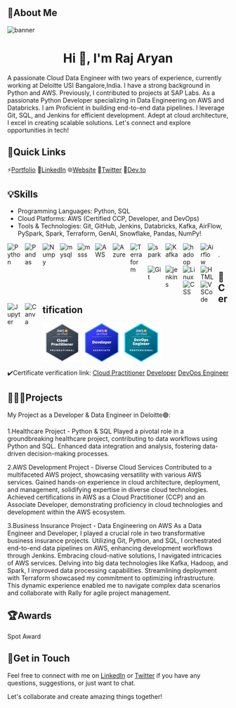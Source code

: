 ## 🤖About Me
![banner](https://64.media.tumblr.com/13d2c753eed929097cc13bbb1d3e482c/67441800327766fc-96/s1920x1080/fe67f6e7feaaf682aa84cd0280cbb4eed24e9dea.gif)

<h1 align="center">Hi 👋, I'm Raj Aryan</h1>
<b2 align="center">A passionate Cloud Data Engineer with two years of experience, currently working at Deloitte USI Bangalore,India. I have a strong background in Python and AWS. Previously, I contributed to projects at SAP Labs. As a passionate Python Developer specializing in Data Engineering on AWS and Databricks. I am Proficient in building end-to-end data pipelines. I leverage Git, SQL, and Jenkins for efficient development. Adept at cloud architecture, I excel in creating scalable solutions. Let's connect and explore opportunities in tech! </b2>

 

## 🚀Quick Links
⚡[Portfolio](https://rajaryan-git.github.io/portfolio/)
🔎[LinkedIn](https://www.linkedin.com/in/rajaryan-profile/)
🌐[Website](https://aryantechsource.blogspot.com/)
💬[Twitter](https://twitter.com/rajaryan_28)
📰[Dev.to](https://dev.to/rajaryan)

## 💡Skills
- Programming Languages: Python, SQL
- Cloud Platforms: AWS (Certified CCP, Developer, and DevOps)
- Tools & Technologies: Git, GitHub, Jenkins, Databricks, Kafka, AirFlow, PySpark, Spark, Terraform, GenAI, Snowflake, Pandas, NumPy!
               
<img align="left" alt="Python" width="30px" style="padding-right:10px;" src="https://cdn.jsdelivr.net/gh/devicons/devicon@latest/icons/python/python-original.svg" />
<img align="left" alt="Pandas" width="30px" style="padding-right:10px;" src="https://cdn.jsdelivr.net/gh/devicons/devicon@latest/icons/pandas/pandas-original.svg" />
<img align="left" alt="Numpy" width="30px" style="padding-right:10px;" src="https://cdn.jsdelivr.net/gh/devicons/devicon@latest/icons/numpy/numpy-original.svg" />
<img align="left" alt="mysql" width="30px" style="padding-right:10px;" src="https://cdn.jsdelivr.net/gh/devicons/devicon@latest/icons/mysql/mysql-original-wordmark.svg" />
<img align="left" alt="msss" width="30px" style="padding-right:10px;" src="https://cdn.jsdelivr.net/gh/devicons/devicon@latest/icons/microsoftsqlserver/microsoftsqlserver-plain.svg" />
<img align="left" alt="AWS" width="30px" style="padding-right:10px;" src="https://cdn.jsdelivr.net/gh/devicons/devicon@latest/icons/amazonwebservices/amazonwebservices-original-wordmark.svg" />
<img align="left" alt="Azure" width="30px" style="padding-right:10px;" src="https://cdn.jsdelivr.net/gh/devicons/devicon@latest/icons/azure/azure-original.svg" />
<img align="left" alt="Terraform" width="30px" style="padding-right:10px;" src="https://cdn.jsdelivr.net/gh/devicons/devicon@latest/icons/terraform/terraform-original-wordmark.svg" />
<img align="left" alt="spark" width="30px" style="padding-right:10px;" src="https://cdn.jsdelivr.net/gh/devicons/devicon@latest/icons/apachespark/apachespark-original-wordmark.svg" />  
<img align="left" alt="Kafka" width="30px" style="padding-right:10px;" src="https://cdn.jsdelivr.net/gh/devicons/devicon@latest/icons/apachekafka/apachekafka-original-wordmark.svg" />
<img align="left" alt="hadoop" width="30px" style="padding-right:10px;" src="https://cdn.jsdelivr.net/gh/devicons/devicon@latest/icons/hadoop/hadoop-original.svg" />
<img align="left" alt="Airflow" width="30px" style="padding-right:10px;" src="https://cdn.jsdelivr.net/gh/devicons/devicon@latest/icons/apacheairflow/apacheairflow-original.svg" />
<img align="left" alt="Git" width="30px" style="padding-right:10px;" src="https://cdn.jsdelivr.net/gh/devicons/devicon/icons/git/git-original.svg" />
<img align="left" alt="jenkins" width="30px" style="padding-right:10px;" src="https://cdn.jsdelivr.net/gh/devicons/devicon@latest/icons/jenkins/jenkins-original.svg" />
<img align="left" alt="Linux" width="30px" style="padding-right:10px;" src="https://cdn.jsdelivr.net/gh/devicons/devicon/icons/linux/linux-original.svg" />
<img align="left" alt="HTML" width="30px" style="padding-right:10px;" src="https://cdn.jsdelivr.net/gh/devicons/devicon/icons/html5/html5-plain.svg" />
<img align="left" alt="CSS" width="30px" style="padding-right:10px;" src="https://cdn.jsdelivr.net/gh/devicons/devicon/icons/css3/css3-plain.svg" />
<img align="left" alt="VSCode" width="30px" style="padding-right:10px;" src="https://cdn.jsdelivr.net/gh/devicons/devicon@latest/icons/vscode/vscode-original.svg" />
<img align="left" alt="Jupyter" width="30px" style="padding-right:10px;" src="https://cdn.jsdelivr.net/gh/devicons/devicon@latest/icons/jupyter/jupyter-original-wordmark.svg" />
<img align="left" alt="Canva" width="30px" style="padding-right:10px;" src="https://cdn.jsdelivr.net/gh/devicons/devicon@latest/icons/canva/canva-original.svg" />

<br />
.


## 🎯Certification
<p style="display: flex; justify-content: flex-start;">
  <img src="https://github.com/rajaryan-git/rajaryan-Public-image/blob/main/AWS-Certified-Cloud-Practitioner_badge.png" alt="AWS_CCP_lOGO" width="90"/>
  <img src="https://github.com/rajaryan-git/rajaryan-Public-image/blob/main/AWS-Certified-Developer-Associate_badge.png" alt="AWS_DEV_lOGO" width="90"/>
  <img src="https://github.com/rajaryan-git/rajaryan-Public-image/blob/main/AWS-Certified-DevOps-Engineer-Professional_badge.png" alt="AWS_DevOps_lOGO" width="90"/>
</p>

✔️Certificate verification link:
[Cloud Practitioner](https://cp.certmetrics.com/amazon/en/public/verify/credential/825D2W8K4JBEQ1GD)
[Developer](https://cp.certmetrics.com/amazon/en/public/verify/credential/7GXKX8P2X1QQ1E3K)
[DevOps Engineer](https://cp.certmetrics.com/amazon/en/public/verify/credential/7809a18e848c4e33810fbf1a98e2919c)
 
## 👨🏻‍💻Projects
My Project as a Developer & Data Engineer in Deloitte🟢:

1.Healthcare Project - Python & SQL
Played a pivotal role in a groundbreaking healthcare project, contributing to data workflows using Python and SQL. Enhanced data integration and analysis, fostering data-driven decision-making processes.

2.AWS Development Project - Diverse Cloud Services
Contributed to a multifaceted AWS project, showcasing versatility with various AWS services. Gained hands-on experience in cloud architecture, deployment, and management, solidifying expertise in diverse cloud technologies. Achieved certifications in AWS as a Cloud Practitioner (CCP) and an Associate Developer, demonstrating proficiency in cloud technologies and development within the AWS ecosystem.

3.Business Insurance Project - Data Engineering on AWS
As a Data Engineer and Developer, I played a crucial role in two transformative business insurance projects. Utilizing Git, Python, and SQL, I orchestrated end-to-end data pipelines on AWS, enhancing development workflows through Jenkins. Embracing cloud-native solutions, I navigated intricacies of AWS services.
Delving into big data technologies like Kafka, Hadoop, and Spark, I improved data processing capabilities. Streamlining deployment with Terraform showcased my commitment to optimizing infrastructure. This dynamic experience enabled me to navigate complex data scenarios and collaborate with Rally for agile project management.

##  🏆Awards
Spot Award

## 📧Get in Touch
Feel free to connect with me on [LinkedIn](https://www.linkedin.com/in/rajaryan-profile/) or [Twitter](www.twitter.com/rajaryan_28) if you have any questions, suggestions, or just want to chat.

Let's collaborate and create amazing things together!
